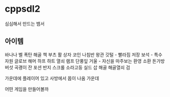 # cppsdl2
 
심심해서 만드는 뱀서

## 아이템

바나나
벨 
폭탄
해골
책
부츠
활
상자
코인
나침반
왕관
깃털 - 빨라짐
저장
보석 - 특수 자원
글로브
해머
하프
하트 
열쇠
램프
단풍잎
거울 - 자신을 마주보는 환영 소환
돈가방
버섯
곡괭이
잔
포션
반지
스크롤
소라고둥
실드
삽
해골
해골열쇠
검


가운데에 플레이어 있고
사방에서 몹이 나옴
가운데

어떤 게임을 만들어볼까